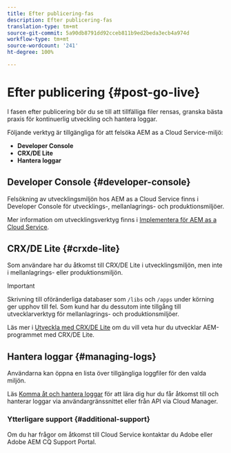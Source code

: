 ```yaml
---
title: Efter publicering-fas
description: Efter publicering-fas
translation-type: tm+mt
source-git-commit: 5a90db8791dd92cceb811b9ed2beda3ecb4a974d
workflow-type: tm+mt
source-wordcount: '241'
ht-degree: 100%

---
```



# Efter publicering {#post-go-live}

I fasen efter publicering bör du se till att tillfälliga filer rensas, granska bästa praxis för kontinuerlig utveckling och hantera loggar. 

Följande verktyg är tillgängliga för att felsöka AEM as a Cloud Service-miljö:

* **Developer Console**
* **CRX/DE Lite**
* **Hantera loggar**


## Developer Console {#developer-console}

Felsökning av utvecklingsmiljön hos AEM as a Cloud Service finns i Developer Console för utvecklings-, mellanlagrings- och produktionsmiljöer.

Mer information om utvecklingsverktyg finns i [Implementera för AEM as a Cloud Service](https://docs.adobe.com/content/help/en/experience-manager-cloud-service/implementing/developing/development-guidelines.html#aem-as-a-cloud-service-development-tools).

## CRX/DE Lite {#crxde-lite}

Som användare har du åtkomst till CRX/DE Lite i utvecklingsmiljön, men inte i mellanlagrings- eller produktionsmiljön.

>[!IMPORTANT]
>Skrivning till oföränderliga databaser som `/libs` och `/apps` under körning ger upphov till fel. Som kund har du dessutom inte tillgång till utvecklarverktyg för mellanlagrings- och produktionsmiljöer.

Läs mer i [Utveckla med CRX/DE Lite](https://docs.adobe.com/help/en/experience-manager-65/developing/devtools/developing-with-crxde-lite.html) om du vill veta hur du utvecklar AEM-programmet med CRX/DE Lite.

## Hantera loggar {#managing-logs}

Användarna kan öppna en lista över tillgängliga loggfiler för den valda miljön.

Läs [Komma åt och hantera loggar](https://docs.adobe.com/content/help/en/experience-manager-cloud-service/implementing/using-cloud-manager/manage-logs.html) för att lära dig hur du får åtkomst till och hanterar loggar via användargränssnittet eller från API via Cloud Manager.

### Ytterligare support {#additional-support}

Om du har frågor om åtkomst till Cloud Service kontaktar du Adobe eller Adobe AEM CQ Support Portal.
